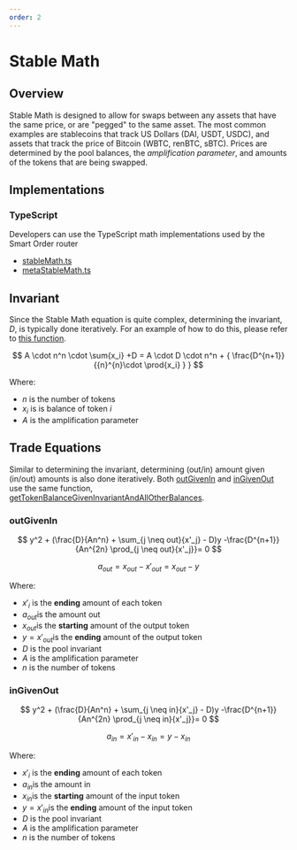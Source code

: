 ```yaml
---
order: 2
---
```


# Stable Math

## Overview

Stable Math is designed to allow for swaps between any assets that have the same price, or are "pegged" to the same asset. The most common examples are stablecoins that track US Dollars (DAI, USDT, USDC), and assets that track the price of Bitcoin (WBTC, renBTC, sBTC). Prices are determined by the pool balances, the _amplification parameter_, and amounts of the tokens that are being swapped.

## Implementations

### TypeScript

Developers can use the TypeScript math implementations used by the Smart Order router

- [stableMath.ts](https://github.com/balancer-labs/balancer-sor/blob/john/v2-package-linear/src/pools/stablePool/stableMath.ts)
- [metaStableMath.ts](https://github.com/balancer-labs/balancer-sor/blob/john/v2-package-linear/src/pools/metaStablePool/metaStableMath.ts)

## Invariant

Since the Stable Math equation is quite complex, determining the invariant, $D$, is typically done iteratively. For an example of how to do this, please refer to [this function](https://github.com/georgeroman/balancer-v2-pools/blob/main/src/pools/stable/math.ts#L16).

<!-- prettier-ignore -->
$$
A \cdot n^n \cdot \sum{x_i} +D = A \cdot D \cdot n^n + { \frac{D^{n+1}}{{n}^{n}\cdot \prod{x_i} } }
$$

Where:

- $n$ is the number of tokens
- $x_i$ is is balance of token $i$
- $A$ is the amplification parameter

## Trade Equations

Similar to determining the invariant, determining (out/in) amount given (in/out) amounts is also done iteratively. Both [outGivenIn](https://github.com/georgeroman/balancer-v2-pools/blob/db415173277bfa86d9aa6b0c1fbd15481c7a2398/src/pools/stable/math.ts#L88) and [inGivenOut](https://github.com/georgeroman/balancer-v2-pools/blob/db415173277bfa86d9aa6b0c1fbd15481c7a2398/src/pools/stable/math.ts#L138) use the same function, [getTokenBalanceGivenInvariantAndAllOtherBalances](https://github.com/georgeroman/balancer-v2-pools/blob/db415173277bfa86d9aa6b0c1fbd15481c7a2398/src/pools/stable/math.ts#L502).

### outGivenIn

<!-- prettier-ignore -->
$$
y^2 + (\frac{D}{An^n} + \sum_{j \neq out}{x'_j} - D)y        -\frac{D^{n+1}}{An^{2n} \prod_{j \neq out}{x'_j}}= 0
$$

<!-- prettier-ignore -->
$$
a_{out} = x_{out} - x'_{out} = x_{out} - y
$$

Where:

- $x'_i$ is the **ending** amount of each token
- $a_{out}$is the amount out
- $x_{out}$is the **starting** amount of the output token
- $y = x'_{out}$is the **ending** amount of the output token
- $D$ is the pool invariant
- $A$ is the amplification parameter
- $n$ is the number of tokens

### inGivenOut

<!-- prettier-ignore -->
$$
y^2 + (\frac{D}{An^n} + \sum_{j \neq in}{x'_j} - D)y        -\frac{D^{n+1}}{An^{2n} \prod_{j \neq in}{x'_j}}= 0
$$

<!-- prettier-ignore -->
$$
a_{in} = x'_{in} - x_{in}  = y-x_{in}
$$

Where:

- $x'_i$ is the **ending** amount of each token
- $a_{in}$is the amount in
- $x_{in}$is the **starting** amount of the input token
- $y = x'_{in}$is the **ending** amount of the input token
- $D$ is the pool invariant
- $A$ is the amplification parameter
- $n$ is the number of tokens
